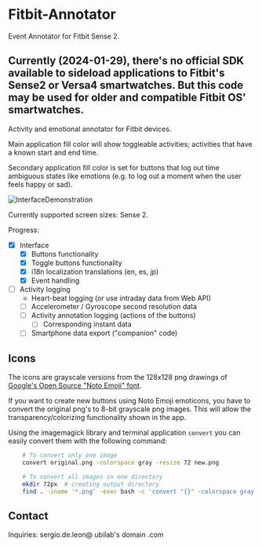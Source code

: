 # Fitbit-Annotator

Event Annotator for Fitbit Sense 2.

Currently (2024-01-29), there's no official SDK available to sideload applications to Fitbit's Sense2 or Versa4 smartwatches. But this code may be used for older and compatible Fitbit OS' smartwatches.
-------------------------------------------------

Activity and emotional annotator for Fitbit devices.

Main application fill color will show toggleable activities; activities that have a known start and end time.

Secondary application fill color is set for buttons that log out time ambiguous states like emotions (e.g. to log out a moment when the user feels happy or sad).

![InterfaceDemonstration](./Documentation/images/InterfaceDemo.gif)

Currently supported screen sizes: Sense 2.

Progress:
- [x] Interface
  - [x] Buttons functionality
  - [x] Toggle buttons functionality
  - [x] i18n localization translations (en, es, jp)
  - [x] Event handling
- [ ] Activity logging
  - Heart-beat logging (or use intraday data from Web API)
  - [ ] Accelerometer / Gyroscope second resolution data
  - [ ] Activity annotation logging (actions of the buttons)
    - [ ] Corresponding instant data
  - [ ] Smartphone data export ("companion" code)

## Icons

The icons are grayscale versions from the 128x128 png drawings of [Google's Open Source "Noto Emoji" font](https://github.com/googlefonts/noto-emoji).

If you want to create new buttons using Noto Emoji emoticons, you have to convert the original png's to 8-bit grayscale png images. This will allow the transparency/colorizing functionality shown in the app.

Using the imagemagick library and terminal application `convert` you can easily convert them with the following command:

```bash
    # To convert only one image
    convert original.png -colorspace gray -resize 72 new.png

    # To convert all images in one directory
    mkdir 72px  # creating output directory
    find . -iname '*.png' -exec bash -c 'convert "{}" -colorspace gray -resize 72 "./72px/{}"' \;  # find all png images and executing convert on each of them
```

## Contact

Inquiries: sergio.de.leon@ ubilab's domain .com
